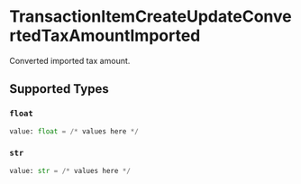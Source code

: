 # TransactionItemCreateUpdateConvertedTaxAmountImported

Converted imported tax amount.


## Supported Types

### `float`

```python
value: float = /* values here */
```

### `str`

```python
value: str = /* values here */
```

